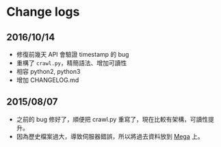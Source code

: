 # Change logs

## 2016/10/14

- 修復前幾天 API 會驗證 timestamp 的 bug
- 重構了 `crawl.py`，精簡語法、增加可讀性
- 相容 python2, python3
- 增加 CHANGELOG.md

## 2015/08/07

- 之前的 bug 修好了，順便把 crawl.py 重寫了，現在比較有架構，可讀性提升。
- 因為歷史檔案過大，導致伺服器錯誤，所以將過去資料放到 [Mega](https://mega.nz/#!HZs2HQhS!rbHJDdhr87911DnwIjvUIEZu1W2MOqOm4ihiUnmEM4o) 上。
